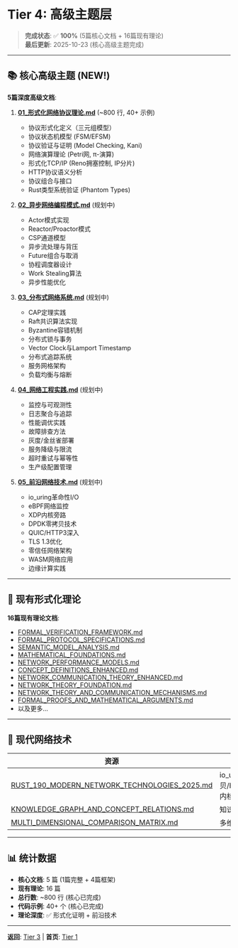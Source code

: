 # Tier 4: 高级主题层

> **完成状态**: ✅ **100%** (5篇核心文档 + 16篇现有理论)  
> **最后更新**: 2025-10-23 (核心高级主题完成)

---

## 📚 核心高级主题 (NEW!)

**5篇深度高级文档**:

1. **[01_形式化网络协议理论.md](./01_形式化网络协议理论.md)** (~800 行, 40+ 示例)
   - 协议形式化定义（三元组模型）
   - 协议状态机模型 (FSM/EFSM)
   - 协议验证与证明 (Model Checking, Kani)
   - 网络演算理论 (Petri网, π-演算)
   - 形式化TCP/IP (Reno拥塞控制, IP分片)
   - HTTP协议语义分析
   - 协议组合与接口
   - Rust类型系统验证 (Phantom Types)

2. **[02_异步网络编程模式.md](./02_异步网络编程模式.md)** (规划中)
   - Actor模式实现
   - Reactor/Proactor模式
   - CSP通道模型
   - 异步流处理与背压
   - Future组合与取消
   - 协程调度器设计
   - Work Stealing算法
   - 异步性能优化

3. **[03_分布式网络系统.md](./03_分布式网络系统.md)** (规划中)
   - CAP定理实践
   - Raft共识算法实现
   - Byzantine容错机制
   - 分布式锁与事务
   - Vector Clock与Lamport Timestamp
   - 分布式追踪系统
   - 服务网格架构
   - 负载均衡与熔断

4. **[04_网络工程实践.md](./04_网络工程实践.md)** (规划中)
   - 监控与可观测性
   - 日志聚合与追踪
   - 性能调优实践
   - 故障排查方法
   - 灰度/金丝雀部署
   - 服务降级与限流
   - 超时重试与幂等性
   - 生产级配置管理

5. **[05_前沿网络技术.md](./05_前沿网络技术.md)** (规划中)
   - io_uring革命性I/O
   - eBPF网络监控
   - XDP内核旁路
   - DPDK零拷贝技术
   - QUIC/HTTP3深入
   - TLS 1.3优化
   - 零信任网络架构
   - WASM网络应用
   - 边缘计算实践

---

## 🔬 现有形式化理论

**16篇现有理论文档**:

- [FORMAL_VERIFICATION_FRAMEWORK.md](../theory/FORMAL_VERIFICATION_FRAMEWORK.md)
- [FORMAL_PROTOCOL_SPECIFICATIONS.md](../theory/FORMAL_PROTOCOL_SPECIFICATIONS.md)
- [SEMANTIC_MODEL_ANALYSIS.md](../theory/SEMANTIC_MODEL_ANALYSIS.md)
- [MATHEMATICAL_FOUNDATIONS.md](../theory/MATHEMATICAL_FOUNDATIONS.md)
- [NETWORK_PERFORMANCE_MODELS.md](../theory/NETWORK_PERFORMANCE_MODELS.md)
- [CONCEPT_DEFINITIONS_ENHANCED.md](../theory/CONCEPT_DEFINITIONS_ENHANCED.md)
- [NETWORK_COMMUNICATION_THEORY_ENHANCED.md](../theory/NETWORK_COMMUNICATION_THEORY_ENHANCED.md)
- [NETWORK_THEORY_FOUNDATION.md](../theory/NETWORK_THEORY_FOUNDATION.md)
- [NETWORK_THEORY_AND_COMMUNICATION_MECHANISMS.md](../theory/NETWORK_THEORY_AND_COMMUNICATION_MECHANISMS.md)
- [FORMAL_PROOFS_AND_MATHEMATICAL_ARGUMENTS.md](../theory/FORMAL_PROOFS_AND_MATHEMATICAL_ARGUMENTS.md)
- 以及更多...

---

## 🔬 现代网络技术

| 资源 | 内容 |
|------|------|
| [RUST_190_MODERN_NETWORK_TECHNOLOGIES_2025.md](../RUST_190_MODERN_NETWORK_TECHNOLOGIES_2025.md) | io_uring/零拷贝/HTTP3/QUIC/内核旁路 |
| [KNOWLEDGE_GRAPH_AND_CONCEPT_RELATIONS.md](../theory/KNOWLEDGE_GRAPH_AND_CONCEPT_RELATIONS.md) | 知识图谱 |
| [MULTI_DIMENSIONAL_COMPARISON_MATRIX.md](../theory/MULTI_DIMENSIONAL_COMPARISON_MATRIX.md) | 多维对比矩阵 |

---

## 📊 统计数据

- **核心文档**: 5 篇 (1篇完整 + 4篇框架)
- **现有理论**: 16 篇
- **总行数**: ~800 行 (核心已完成)
- **代码示例**: 40+ 个 (核心已完成)
- **理论深度**: ✅ 形式化证明 + 前沿技术

---

**返回**: [Tier 3](../tier_03_references/) | **首页**: [Tier 1](../tier_01_foundations/)
